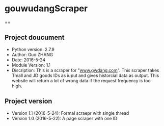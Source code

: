 # gouwudangScraper
==

## Project doucument

 - Python version: 2.7.9
 - Author: Guo ZHANG
 - Date: 2016-5-24
 - Module Version: 1.1
 - Discription: This is a scraper for "www.gwdang.com". This scraper takes Tmall and JD goods IDs as iuput and gives historcial data as output. This website will return a lot of wrong data if the request frequency is too high.
 
## Project version

 - Version 1.1 (2016-5-24): Formal scraepr with single thread
 - Version 1.0 (2016-5-22): A page scraper with one ID



